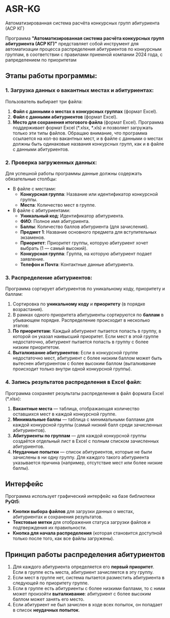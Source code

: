 # ASR-KG
Автоматизированная система расчёта конкурсных групп абитуриента (АСР КГ)

Программа **"Автоматизированная система расчёта конкурсных групп абитуриента (АСР КГ)"** представляет собой инструмент для автоматизации процесса распределения абитуриентов по конкурсным группам, в соответствии с правилами приемной компании 2024 года, с рапределением по приоритетам

## Этапы работы программы:

### 1. Загрузка данных о вакантных местах и абитуриентах:
Пользователь выбирает три файла:
1. **Файл с данными о местах в конкурсных группах** (формат Excel).
2. **Файл с данными абитуриентов** (формат Excel).
3. **Место для сохранения итогового файла** (формат Excel).
Программа поддерживает формат Excel (*.xlsx, *.xls) и позволяет загружать только эти типы файлов.
Обращаю внимание, что программа ссылается на кол-во вакантных мест, и в файле с данными о местах должны быть одинаковые названия конкурсных групп, как и в файле с данными абитуриентов.

### 2. Проверка загруженных данных:
Для успешной работы программы данные должны содержать обязательные столбцы:
- В файле с местами:
    - **Конкурсная группа**: Название или идентификатор конкурсной группы.
    - **Места**: Количество мест в группе.
- В файле с абитуриентами:
    - **Уникальный код**: Идентификатор абитуриента.
    - **ФИО**: Полное имя абитуриента.
    - **Баллы**: Количество баллов абитуриента (для зачисления).
    - **Предмет 1**: Название основного предмета для вступительных экзаменов.
    - **Приоритет**: Приоритет группы, которую абитуриент хочет выбрать (1 — самый высокий).
    - **Конкурсная группа**: Группа, на которую абитуриент подает заявление.
    - **Телефон и Почта**: Контактные данные абитуриента.

### 3. Распределение абитуриентов:
Программа сортирует абитуриентов по уникальному коду, приоритету и баллам:
1. Сортировка по **уникальному коду** и **приоритету** (в порядке возрастания).
2. В рамках одного приоритета абитуриенты сортируются по **баллам** в убывающем порядке.
Распределение происходит в несколько этапов:
1. **По приоритетам:** Каждый абитуриент пытается попасть в группу, в которой он указал наивысший приоритет. Если мест в этой группе недостаточно, абитуриент пытается попасть в группу с более низким приоритетом.
2. **Выталкивание абитуриентов:** Если в конкурсной группе недостаточно мест, абитуриент с более низким баллом может быть вытеснен абитуриентом с более высоким баллом (выталкивание происходит только внутри одной конкурсной группы).

### 4. Запись результатов распределения в Excel файл:
Программа сохраняет результаты распределения в файл формата Excel (*.xlsx):
1. **Вакантные места** — таблица, отображающая количество оставшихся мест в каждой конкурсной группе.
2. **Минимальные баллы** — таблица с минимальными баллами для каждой конкурсной группы (самый низкий балл среди зачисленных абитуриентов).
3. **Абитуриенты по группам** — для каждой конкурсной группы создаётся отдельный лист в Excel с полным списком зачисленных абитуриентов.
4. **Неудачные попытки** — список абитуриентов, которые не были зачислены в ни одну группу. Для каждого такого абитуриента указывается причина (например, отсутствие мест или более низкие баллы).


## Интерфейс

Программа использует графический интерфейс на базе библиотеки **PyQt5**:
- **Кнопки выбора файлов** для загрузки данных о местах, абитуриентах и сохранения результатов.
- **Текстовые метки** для отображения статуса загрузки файлов и подтверждения их правильности.
- **Кнопка для начала распределения** (которая становится доступной только после того, как все файлы загружены).


## Принцип работы распределения абитуриентов

1. Для каждого абитуриента определяется его **первый приоритет**. Если в группе есть места, абитуриент зачисляется в эту группу.
2. Если мест в группе нет, система пытается разместить абитуриента в следующей по приоритету группе.
3. Если в группе есть абитуриенты с более низкими баллами, то с ними может произойти **выталкивание**: абитуриент с более высоким баллом может занять его место.
4. Если абитуриент не был зачислен в ходе всех попыток, он попадает в список **неудачных попыток**.

